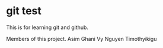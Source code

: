 # git test
This is for learning git and github.

Members of this project.
Asim Ghani
Vy Nguyen
Timothyikigu
